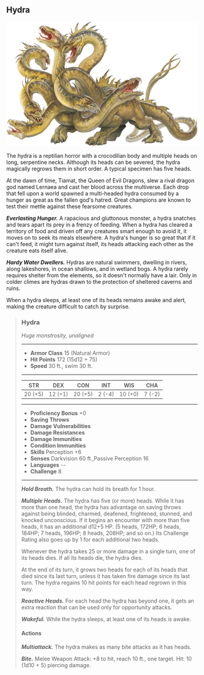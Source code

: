 ## Hydra
![](Hydra.png)

The hydra is a reptilian horror with a crocodilian body and multiple heads on long, serpentine necks. Although its heads can be severed, the hydra magically regrows them in short order. A typical specimen has five heads.

At the dawn of time, Tiamat, the Queen of Evil Dragons, slew a rival dragon god named Lernaea and cast her blood across the multiverse. Each drop that fell upon a world spawned a multi-headed hydra consumed by a hunger as great as the fallen god's hatred. Great champions are known to test their mettle against these fearsome creatures.

***Everlasting Hunger.*** A rapacious and gluttonous monster, a hydra snatches and tears apart its prey in a frenzy of feeding. When a hydra has cleared a territory of food and driven off any creatures smart enough to avoid it, it moves on to seek its meals elsewhere. A hydra's hunger is so great that if it can't feed, it might turn against itself, its heads attacking each other as the creature eats itself alive.

***Hardy Water Dwellers.*** Hydras are natural swimmers, dwelling in rivers, along lakeshores, in ocean shallows, and in wetland bogs. A hydra rarely requires shelter from the elements, so it doesn't normally have a lair. Only in colder climes are hydras drawn to the protection of sheltered caverns and ruins.

When a hydra sleeps, at least one of its heads remains awake and alert, making the creature difficult to catch by surprise.

>### Hydra
>*Huge monstrosity, unaligned*
>___
>- **Armor Class** 15 (Natural Armor)
>- **Hit Points** 172 (15d12 + 75)
>- **Speed** 30 ft., swim 30 ft.
>___
>|**STR**|**DEX**|**CON**|**INT**|**WIS**|**CHA**|
>|:---:|:---:|:---:|:---:|:---:|:---:|
>|20 (+5)|12 (+1)|20 (+5)|2 (-4)|10 (+0)|7 (-2)|
>
>___
>- **Proficiency Bonus** +0
>- **Saving Throws** 
>- **Damage Vulnerabilities** 
>- **Damage Resistances** 
>- **Damage Immunities** 
>- **Condition Immunities** 
>- **Skills** Perception +6
>- **Senses** Darkvision 60 ft.,Passive Perception 16
>- **Languages** --
>- **Challenge** 8
>___
>***Hold Breath.*** The hydra can hold its breath for 1 hour.
>
>***Multiple Heads.*** The hydra has five (or more) heads. While it has more than one head, the hydra has advantage on saving throws against being blinded, charmed, deafened, frightened, stunned, and knocked unconscious. If it begins an encounter with more than five heads, it has an additional d12+5 HP. (5 heads, 172HP; 6 heads, 184HP; 7 heads, 196HP; 8 heads, 208HP; and so on.) Its Challenge Rating also goes up by 1 for each additional two heads.
>
>Whenever the hydra takes 25 or more damage in a single turn, one of its heads dies. If all its heads die, the hydra dies.
>
>At the end of its turn, it grows two heads for each of its heads that died since its last turn, unless it has taken fire damage since its last turn. The hydra regains 10 hit points for each head regrown in this way.
>
>***Reactive Heads.*** For each head the hydra has beyond one, it gets an extra reaction that can be used only for opportunity attacks.
>
>***Wakeful.*** While the hydra sleeps, at least one of its heads is awake.
>
>#### Actions
>***Multiattack.*** The hydra makes as many bite attacks as it has heads.
>
>***Bite.*** Melee Weapon Attack: +8 to hit, reach 10 ft., one target. Hit: 10 (1d10 + 5) piercing damage.
>
